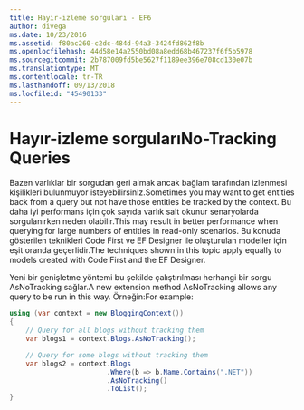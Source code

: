 ```yaml
---
title: Hayır-izleme sorguları - EF6
author: divega
ms.date: 10/23/2016
ms.assetid: f80ac260-c2dc-484d-94a3-3424fd862f8b
ms.openlocfilehash: 44d58e14a2550bd08a8edd68b467237f6f5b5978
ms.sourcegitcommit: 2b787009fd5be5627f1189ee396e708cd130e07b
ms.translationtype: MT
ms.contentlocale: tr-TR
ms.lasthandoff: 09/13/2018
ms.locfileid: "45490133"
---
```

# <a name="no-tracking-queries"></a><span data-ttu-id="2a380-102">Hayır-izleme sorguları</span><span class="sxs-lookup"><span data-stu-id="2a380-102">No-Tracking Queries</span></span>
<span data-ttu-id="2a380-103">Bazen varlıklar bir sorgudan geri almak ancak bağlam tarafından izlenmesi kişilikleri bulunmuyor isteyebilirsiniz.</span><span class="sxs-lookup"><span data-stu-id="2a380-103">Sometimes you may want to get entities back from a query but not have those entities be tracked by the context.</span></span> <span data-ttu-id="2a380-104">Bu daha iyi performans için çok sayıda varlık salt okunur senaryolarda sorgulanırken neden olabilir.</span><span class="sxs-lookup"><span data-stu-id="2a380-104">This may result in better performance when querying for large numbers of entities in read-only scenarios.</span></span> <span data-ttu-id="2a380-105">Bu konuda gösterilen teknikleri Code First ve EF Designer ile oluşturulan modeller için eşit oranda geçerlidir.</span><span class="sxs-lookup"><span data-stu-id="2a380-105">The techniques shown in this topic apply equally to models created with Code First and the EF Designer.</span></span>  

<span data-ttu-id="2a380-106">Yeni bir genişletme yöntemi bu şekilde çalıştırılması herhangi bir sorgu AsNoTracking sağlar.</span><span class="sxs-lookup"><span data-stu-id="2a380-106">A new extension method AsNoTracking allows any query to be run in this way.</span></span> <span data-ttu-id="2a380-107">Örneğin:</span><span class="sxs-lookup"><span data-stu-id="2a380-107">For example:</span></span>  

``` csharp
using (var context = new BloggingContext())
{
    // Query for all blogs without tracking them
    var blogs1 = context.Blogs.AsNoTracking();

    // Query for some blogs without tracking them
    var blogs2 = context.Blogs
                        .Where(b => b.Name.Contains(".NET"))
                        .AsNoTracking()
                        .ToList();
}
```  
